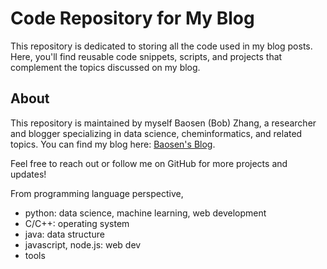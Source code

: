 # Code Repository for My Blog

This repository is dedicated to storing all the code used in my blog posts. Here, you'll find reusable code snippets, scripts, and projects that complement the topics discussed on my blog.

## About
This repository is maintained by myself Baosen (Bob) Zhang, a researcher and blogger specializing in data science, cheminformatics, and related topics. You can find my blog here: [Baosen's Blog](https://microblog-baosen.blogspot.com/).

Feel free to reach out or follow me on GitHub for more projects and updates!

From programming language perspective,
- python: data science, machine learning, web development
- C/C++: operating system
- java: data structure
- javascript, node.js: web dev
- tools
